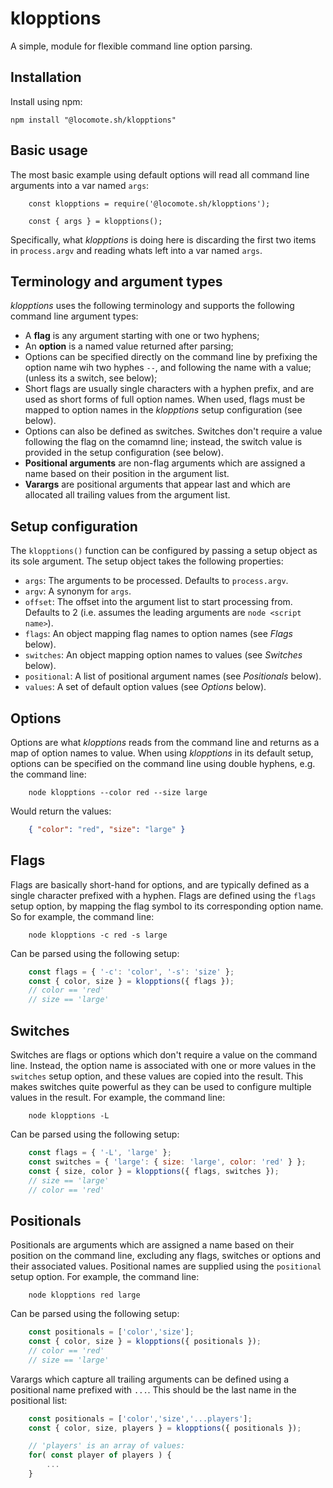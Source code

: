 # klopptions
A simple, module for flexible command line option parsing.

## Installation

Install using npm:

```
npm install "@locomote.sh/klopptions"
```

## Basic usage

The most basic example using default options will read all command line arguments into a var named `args`:

```
    const klopptions = require('@locomote.sh/klopptions');

    const { args } = klopptions();
```

Specifically, what _klopptions_ is doing here is discarding the first two items in `process.argv` and reading whats left into a var named `args`.

## Terminology and argument types

_klopptions_ uses the following terminology and supports the following command line argument types:

* A **flag** is any argument starting with one or two hyphens;
* An **option** is a named value returned after parsing;
* Options can be specified directly on the command line by prefixing the option name wih two hyphes `--`, and following the name with a value; (unless its a switch, see below);
* Short flags are usually single characters with a hyphen prefix, and are used as short forms of full option names. When used, flags must be mapped to option names in the _klopptions_ setup configuration (see below).
* Options can also be defined as switches. Switches don't require a value following the flag on the comamnd line; instead, the switch value is provided in the setup configuration (see below).
* **Positional arguments** are non-flag arguments which are assigned a name based on their position in the argument list.
* **Varargs** are positional arguments that appear last and which are allocated all trailing values from the argument list.

## Setup configuration

The `klopptions()` function can be configured by passing a setup object as its sole argument.
The setup object takes the following properties:

* `args`: The arguments to be processed. Defaults to `process.argv`.
* `argv`: A synonym for `args`.
* `offset`: The offset into the argument list to start processing from. Defaults to 2 (i.e. assumes the leading arguments are `node <script name>`).
* `flags`: An object mapping flag names to option names (see _Flags_ below).
* `switches`: An object mapping option names to values (see _Switches_ below).
* `positional`: A list of positional argument names (see _Positionals_ below).
* `values`: A set of default option values (see _Options_ below).

## Options

Options are what _klopptions_ reads from the command line and returns as a map of option names to value.
When using _klopptions_ in its default setup, options can be specified on the command line using double hyphens, e.g. the command line:

```
    node klopptions --color red --size large
```

Would return the values:
```json
    { "color": "red", "size": "large" }
```

## Flags

Flags are basically short-hand for options, and are typically defined as a single character prefixed with a hyphen.
Flags are defined using the `flags` setup option, by mapping the flag symbol to its corresponding option name.
So for example, the command line:

```
    node klopptions -c red -s large
```

Can be parsed using the following setup:

```js
    const flags = { '-c': 'color', '-s': 'size' };
    const { color, size } = klopptions({ flags });
    // color == 'red'
    // size == 'large'
```

## Switches

Switches are flags or options which don't require a value on the command line.
Instead, the option name is associated with one or more values in the `switches` setup option, and these values are copied into the result.
This makes switches quite powerful as they can be used to configure multiple values in the result.
For example, the command line:

```
    node klopptions -L
```

Can be parsed using the following setup:

```js
    const flags = { '-L', 'large' };
    const switches = { 'large': { size: 'large', color: 'red' } };
    const { size, color } = klopptions({ flags, switches });
    // size == 'large'
    // color == 'red'
```

## Positionals

Positionals are arguments which are assigned a name based on their position on the command line, excluding any flags, switches or options and their associated values.
Positional names are supplied using the `positional` setup option.
For example, the command line:

```
    node klopptions red large
```

Can be parsed using the following setup:

```js
    const positionals = ['color','size'];
    const { color, size } = klopptions({ positionals });
    // color == 'red'
    // size == 'large'
```

Varargs which capture all trailing arguments can be defined using a positional name prefixed with `...`.
This should be the last name in the positional list:

```js
    const positionals = ['color','size','...players'];
    const { color, size, players } = klopptions({ positionals });

    // 'players' is an array of values:
    for( const player of players ) {
        ...
    }
```

